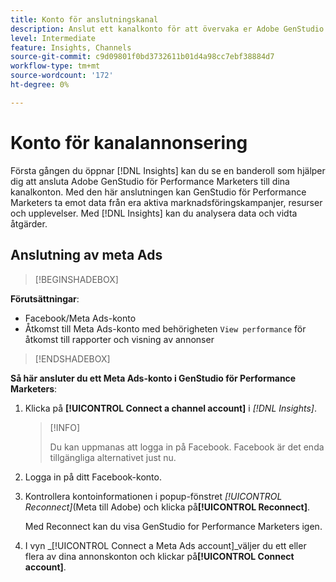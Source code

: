 ```yaml
---
title: Konto för anslutningskanal
description: Anslut ett kanalkonto för att övervaka er Adobe GenStudio med avseende på marknadsföringskampanjer och resursprestanda för Performance Marketers.
level: Intermediate
feature: Insights, Channels
source-git-commit: c9d09801f0bd3732611b01d4a98cc7ebf38884d7
workflow-type: tm+mt
source-wordcount: '172'
ht-degree: 0%

---
```



# Konto för kanalannonsering

Första gången du öppnar [!DNL Insights] kan du se en banderoll som hjälper dig att ansluta Adobe GenStudio för Performance Marketers till dina kanalkonton. Med den här anslutningen kan GenStudio för Performance Marketers ta emot data från era aktiva marknadsföringskampanjer, resurser och upplevelser. Med [!DNL Insights] kan du analysera data och vidta åtgärder.
<!-- May need some assurance here that their data is safe. -->

## Anslutning av meta Ads

>[!BEGINSHADEBOX]

**Förutsättningar**:

- Facebook/Meta Ads-konto
- Åtkomst till Meta Ads-konto med behörigheten `View performance` för åtkomst till rapporter och visning av annonser

>[!ENDSHADEBOX]

**Så här ansluter du ett Meta Ads-konto i GenStudio för Performance Marketers**:

1. Klicka på **[!UICONTROL Connect a channel account]** i _[!DNL Insights]_.

   >[!INFO]
   >
   >Du kan uppmanas att logga in på Facebook. Facebook är det enda tillgängliga alternativet just nu.

1. Logga in på ditt Facebook-konto.

1. Kontrollera kontoinformationen i popup-fönstret _[!UICONTROL Reconnect]_(Meta till Adobe) och klicka på&#x200B;**[!UICONTROL Reconnect]**.

   Med Reconnect kan du visa GenStudio for Performance Marketers igen.

1. I vyn _[!UICONTROL Connect a Meta Ads account]_väljer du ett eller flera av dina annonskonton och klickar på&#x200B;**[!UICONTROL Connect account]**.
<!--
>[!INFO]
>
>You may receive an error if you previously enrolled the channel account with GenStudio for Performance Marketers.

The new user experience shows a banner to connect an account. There is not option to connect yet after you have one connection.
-->

